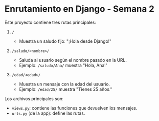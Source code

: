 # Enrutamiento en Django - Semana 2

Este proyecto contiene tres rutas principales:

1. `/`  
   - Muestra un saludo fijo: "¡Hola desde Django!"

2. `/saludo/<nombre>/`  
   - Saluda al usuario según el nombre pasado en la URL.  
   - Ejemplo: `/saludo/Ana/` muestra "Hola, Ana!"

3. `/edad/<edad>/`  
   - Muestra un mensaje con la edad del usuario.  
   - Ejemplo: `/edad/25/` muestra "Tienes 25 años."

Los archivos principales son:
- `views.py`: contiene las funciones que devuelven los mensajes.
- `urls.py` (de la app): define las rutas.
